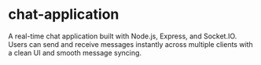 # chat-application
A real-time chat application built with Node.js, Express, and Socket.IO. Users can send and receive messages instantly across multiple clients with a clean UI and smooth message syncing.
